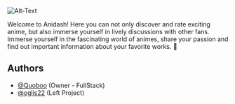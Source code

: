 ![Alt-Text](https://i.imgur.com/xJZRzZu.png)

Welcome to Anidash! Here you can not only discover and rate exciting 
anime, but also immerse yourself in lively discussions with other fans. 
Immerse yourself in the fascinating world of animes, share your 
passion and find out important information about your favorite works. 🌸

## Authors

- [@Quoboo](https://github.com/quoboo) (Owner - FullStack)
- [@oglis22](https://github.com/oglis22) (Left Project)
